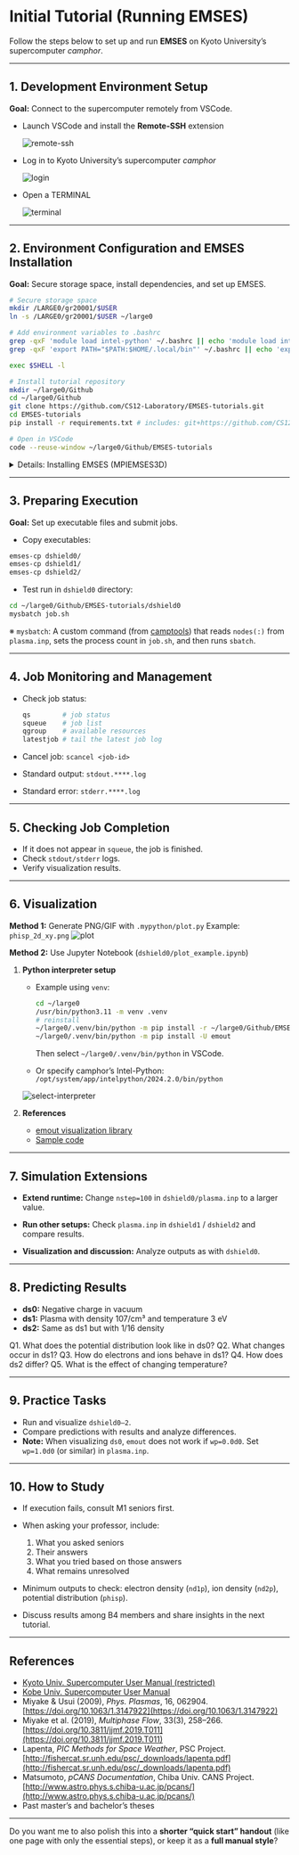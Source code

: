 # Initial Tutorial (Running EMSES)

Follow the steps below to set up and run **EMSES** on Kyoto University’s supercomputer *camphor*.

---

## 1. Development Environment Setup

**Goal:** Connect to the supercomputer remotely from VSCode.

- Launch VSCode and install the **Remote-SSH** extension

  ![remote-ssh](../imgs/1.png)

- Log in to Kyoto University’s supercomputer *camphor*

  ![login](../imgs/2.png)

- Open a TERMINAL

  ![terminal](../imgs/3.png)

---

## 2. Environment Configuration and EMSES Installation

**Goal:** Secure storage space, install dependencies, and set up EMSES.

```bash
# Secure storage space
mkdir /LARGE0/gr20001/$USER
ln -s /LARGE0/gr20001/$USER ~/large0

# Add environment variables to .bashrc
grep -qxF 'module load intel-python' ~/.bashrc || echo 'module load intel-python' >> ~/.bashrc
grep -qxF 'export PATH="$PATH:$HOME/.local/bin"' ~/.bashrc || echo 'export PATH="$PATH:$HOME/.local/bin"' >> ~/.bashrc

exec $SHELL -l

# Install tutorial repository
mkdir ~/large0/Github
cd ~/large0/Github
git clone https://github.com/CS12-Laboratory/EMSES-tutorials.git
cd EMSES-tutorials
pip install -r requirements.txt # includes: git+https://github.com/CS12-Laboratory/MPIEMSES3D.git

# Open in VSCode
code --reuse-window ~/large0/Github/EMSES-tutorials
```

<details>
<summary>Details: Installing EMSES (MPIEMSES3D)</summary>

**For end-users (non-developers)**

Already included when running `pip install -r requirements.txt`:

```bash
pip install git+https://github.com/CS12-Laboratory/MPIEMSES3D.git
```

**For developers**

```bash
cd ~/large0/Github
git clone https://github.com/CS12-Laboratory/MPIEMSES3D.git
cd MPIEMSES3D
pip install -e . # runs make
```

</details>

---

## 3. Preparing Execution

**Goal:** Set up executable files and submit jobs.

* Copy executables:

```bash
emses-cp dshield0/
emses-cp dshield1/
emses-cp dshield2/
```

* Test run in `dshield0` directory:

```bash
cd ~/large0/Github/EMSES-tutorials/dshield0
mysbatch job.sh
```

※ `mysbatch`: A custom command (from [camptools](https://github.com/Nkzono99/camptools)) that reads `nodes(:)` from `plasma.inp`, sets the process count in `job.sh`, and then runs `sbatch`.

---

## 4. Job Monitoring and Management

* Check job status:

  ```bash
  qs        # job status
  squeue    # job list
  qgroup    # available resources
  latestjob # tail the latest job log
  ```

* Cancel job: `scancel <job-id>`

* Standard output: `stdout.****.log`

* Standard error: `stderr.****.log`

---

## 5. Checking Job Completion

* If it does not appear in `squeue`, the job is finished.
* Check `stdout/stderr` logs.
* Verify visualization results.

---

## 6. Visualization

**Method 1:** Generate PNG/GIF with `.mypython/plot.py`
Example: `phisp_2d_xy.png`
![plot](../imgs/phisp_2d_xy.png)

**Method 2:** Use Jupyter Notebook (`dshield0/plot_example.ipynb`)

1. **Python interpreter setup**

   * Example using `venv`:

     ```bash
     cd ~/large0
     /usr/bin/python3.11 -m venv .venv
     # reinstall
     ~/large0/.venv/bin/python -m pip install -r ~/large0/Github/EMSES-tutorials/requirements.txt
     ~/large0/.venv/bin/python -m pip install -U emout
     ```

     Then select `~/large0/.venv/bin/python` in VSCode.

   * Or specify camphor’s Intel-Python:
     `/opt/system/app/intelpython/2024.2.0/bin/python`

   ![select-interpreter](../imgs/select_interpreter.png)

2. **References**

   * [emout visualization library](https://github.com/Nkzono99/emout)
   * [Sample code](https://nbviewer.org/github/Nkzono99/examples/blob/main/examples/emout/example.ipynb)

---

## 7. Simulation Extensions

* **Extend runtime:**
  Change `nstep=100` in `dshield0/plasma.inp` to a larger value.

* **Run other setups:**
  Check `plasma.inp` in `dshield1` / `dshield2` and compare results.

* **Visualization and discussion:**
  Analyze outputs as with `dshield0`.

---

## 8. Predicting Results

* **ds0:** Negative charge in vacuum
* **ds1:** Plasma with density 107/cm³ and temperature 3 eV
* **ds2:** Same as ds1 but with 1/16 density

Q1. What does the potential distribution look like in ds0?
Q2. What changes occur in ds1?
Q3. How do electrons and ions behave in ds1?
Q4. How does ds2 differ?
Q5. What is the effect of changing temperature?

---

## 9. Practice Tasks

* Run and visualize `dshield0–2`.
* Compare predictions with results and analyze differences.
* **Note:** When visualizing `ds0`, `emout` does not work if `wp=0.0d0`. Set `wp=1.0d0` (or similar) in `plasma.inp`.

---

## 10. How to Study

* If execution fails, consult M1 seniors first.

* When asking your professor, include:

  1. What you asked seniors
  2. Their answers
  3. What you tried based on those answers
  4. What remains unresolved

* Minimum outputs to check: electron density (`nd1p`), ion density (`nd2p`), potential distribution (`phisp`).

* Discuss results among B4 members and share insights in the next tutorial.

---

## References

* [Kyoto Univ. Supercomputer User Manual (restricted)](http://web.kudpc.kyoto-u.ac.jp/manual-new/ja)
* [Kobe Univ. Supercomputer User Manual](http://www.eccse.kobe-u.ac.jp/pi-computer/)
* Miyake & Usui (2009), *Phys. Plasmas*, 16, 062904. [https://doi.org/10.1063/1.3147922](https://doi.org/10.1063/1.3147922)
* Miyake et al. (2019), *Multiphase Flow*, 33(3), 258–266. [https://doi.org/10.3811/jjmf.2019.T011](https://doi.org/10.3811/jjmf.2019.T011)
* Lapenta, *PIC Methods for Space Weather*, PSC Project.
  [http://fishercat.sr.unh.edu/psc/_downloads/lapenta.pdf](http://fishercat.sr.unh.edu/psc/_downloads/lapenta.pdf)
* Matsumoto, *pCANS Documentation*, Chiba Univ. CANS Project.
  [http://www.astro.phys.s.chiba-u.ac.jp/pcans/](http://www.astro.phys.s.chiba-u.ac.jp/pcans/)
* Past master’s and bachelor’s theses

---

Do you want me to also polish this into a **shorter “quick start” handout** (like one page with only the essential steps), or keep it as a **full manual style**?
